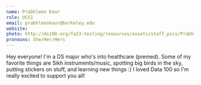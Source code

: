 ```yaml
---
name: Prabhleen Kaur
role: UCS1
email: prabhleenkaur@berkeley.edu
website: 
photo: http://ds100.org/fa23-testing/resources/assets/staff_pics/Prabhleen_Kaur.png
pronouns: She/Her/Hers
---
```

Hey everyone! I'm a DS major who's into healthcare (premed). Some of my favorite things are Sikh instruments/music, spotting big birds in the sky, putting stickers on stuff, and learning new things :) I loved Data 100 so I'm really excited to support you all!
